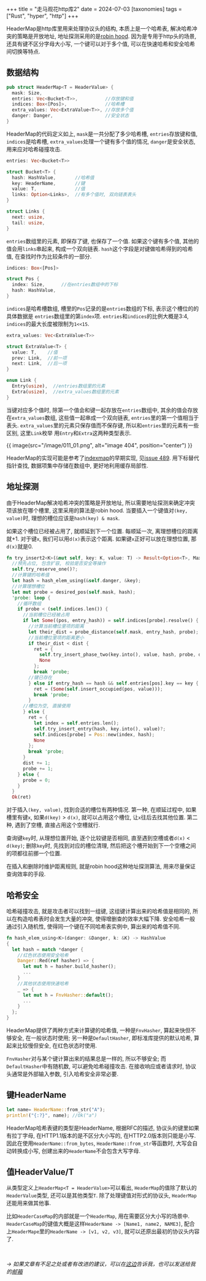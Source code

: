 +++
title = "走马观花http库2"
date = 2024-07-03
[taxonomies]
tags = ["Rust", "hyper",  "http"]
+++

HeaderMap是http库里用来处理协议头的结构, 本质上是一个哈希表, 解决哈希冲突的策略是开放地址, 地址探测采用的是[robin hood](https://en.wikipedia.org/wiki/Hash_table#Robin_Hood_hashing). 因为是专用于http头的场景, 还具有键不区分字母大小写, 一个键可以对于多个值, 可以在快速哈希和安全哈希间切换等特点.

<!-- more -->

## 数据结构

```rust
pub struct HeaderMap<T = HeaderValue> {
  mask: Size,
  entries: Vec<Bucket<T>>,          //存放键和值
  indices: Box<[Pos]>,              //哈希槽
  extra_values: Vec<ExtraValue<T>>, //存放多个值
  danger: Danger,                   //安全状态
}
```

HeaderMap的代码定义如上, `mask`是一共分配了多少哈希槽, `entries`存放键和值, `indices`是哈希槽, `extra_values`处理一个键有多个值的情况, `danger`是安全状态, 用来应对哈希碰撞攻击.

```rust
entries: Vec<Bucket<T>>

struct Bucket<T> {
  hash: HashValue,       //哈希值
  key: HeaderName,       //键
  value: T,              //值
  links: Option<Links>,  //有多个值时, 双向链表表头
}

struct Links {
  next: usize,
  tail: usize,
}
```

`entries`数组里的元素, 即保存了键, 也保存了一个值. 如果这个键有多个值, 其他的值会用`links`串起来, 构成一个双向链表. `hash`这个字段是对键做哈希得到的哈希值, 在查找时作为比较条件的一部分.


```rust
indices: Box<[Pos]> 

struct Pos {
  index: Size,      //在entries数组中的下标
  hash: HashValue,
}
```

`indices`是哈希槽数组, 槽里的`Pos`记录的是`entries`数组的下标, 表示这个槽位的的具体数据是 `entries`数组里的第`index`项. `entries`和`indices`的比例大概是3:4, `indices`的最大长度被限制为`1<<15`.

```rust
extra_values: Vec<ExtraValue<T>>

struct ExtraValue<T> {
  value: T,    //值
  prev: Link,  //前一项
  next: Link,  //后一项
}

enum Link {
  Entry(usize),  //entries数组里的元素
  Extra(usize),  //extra_values数组里的元素
}
```

当键对应多个值时, 除第一个值会和键一起存放在`entries`数组中, 其余的值会存放在`extra_values`数组, 这些值一起串成一个双向链表, `entries`里的第一个值相当于表头. `extra_values`里的元素只保存值而不保存键, 所以和`entries`里的元素有一些区别, 这里`Link`枚举 用`Entry`和`Extra`这两种类型表示.

{{ image(src="/image/011_01.png", alt="image 404", position="center") }}

HeaderMap的实现可能是参考了[indexmap](https://github.com/indexmap-rs/indexmap)的早期实现, 见[issue 489](https://github.com/hyperium/http/issues/489). 用下标替代指针查找, 数据项集中存储在数组中, 更好地利用缓存局部性.

## 地址探测

由于HeaderMap解决哈希冲突的策略是开放地址, 所以需要地址探测来确定冲突项该放在哪个槽里, 这里采用的算法是robin hood. 当要插入一个键值对`(key, value)`时, 理想的槽位应该是`hash(key) & mask`. 

如果这个槽位已经被占用了, 就顺延到下一个位置. 每顺延一次, 离理想槽位的距离就+1. 对于键`x`, 我们可以用`d(x)`表示这个距离. 如果键`x`正好可以放在理想位置, 那`d(x)`就是0. 

```rust
fn try_insert2<K>(&mut self, key: K, value: T) -> Result<Option<T>, MaxSizeReached> {
  //预先占位, 包含扩容, 校验是否安全等操作
  self.try_reserve_one()?;
  //计算键的哈希值
  let hash = hash_elem_using(&self.danger, &key);
  //计算理想槽位
  let mut probe = desired_pos(self.mask, hash);
  'probe: loop {
    //循环数组
    if probe < (self.indices.len()) {
      //当前槽位已经被占用
      if let Some((pos, entry_hash)) = self.indices[probe].resolve() {
        //计算当前槽位里项的距离
        let their_dist = probe_distance(self.mask, entry_hash, probe);
        //当前槽位里项的距离更小
        if their_dist < dist {
          ret = {
            self.try_insert_phase_two(key.into(), value, hash, probe, danger)?;
            None
          };
          break 'probe;
        //键已存在
        } else if entry_hash == hash && self.entries[pos].key == key {
          ret = (Some(self.insert_occupied(pos, value)));
          break 'probe;
        }
      //槽位为空, 直接使用
      } else {
        ret = {
          let index = self.entries.len();
          self.try_insert_entry(hash, key.into(), value)?;
          self.indices[probe] = Pos::new(index, hash);
          None
        };
        break 'probe;
      }
      dist += 1;
      probe += 1;
    } else {
      probe = 0;
    }
  }
  Ok(ret)
``` 

对于插入`(key, value)`, 找到合适的槽位有两种情况. 第一种, 在顺延过程中, 如果槽里有键`x`, 如果`d(key)` > `d(x)`, 就可以占用这个槽位, 让`x`往后去找其他位置. 第二种, 遇到了空槽, 直接占用这个空槽就行.

查询键`key`时, 从理想位置开始, 逐个比较键是否相同, 直至遇到空槽或者`d(x)` < `d(key)`; 删除`key`时, 先找到对应的槽位清理, 然后把这个槽开始到下一个空槽之间的项都往前挪一个位置.  

在插入和删除时维护距离规则, 就是robin hood这种地址探测算法, 用来尽量保证查询效率的手段.

## 哈希安全

哈希碰撞攻击, 就是攻击者可以找到一组键, 这组键计算出来的哈希值是相同的, 所以在构造哈希表时会发生大量的冲突, 使得增删查的效率大幅下降. 安全哈希一般通过引入随机性, 使得同一个键在不同哈希表实例中, 算出来的哈希值不同.

```rust
fn hash_elem_using<K>(danger: &Danger, k: &K) -> HashValue
{
  let hash = match *danger {
    //红色状态使用安全哈希
    Danger::Red(ref hasher) => {
      let mut h = hasher.build_hasher();
      ...
    }
    //其他状态使用快速哈希
    _ => {
      let mut h = FnvHasher::default();
      ...
    }
  };
}
```

HeaderMap提供了两种方式来计算键的哈希值, 一种是`FnvHasher`, 算起来快但不够安全, 在一般状态时使用; 另一种是`DefaultHasher`, 即标准库提供的默认哈希, 算起来比较慢但安全, 在红色状态时使用.

`FnvHasher`对与某个键计算出来的结果总是一样的, 所以不够安全; 而`DefaultHasher`中有随机数, 可以避免哈希碰撞攻击. 在接收响应或者请求时, 协议头通常是外部输入参数, 引入哈希安全非常必要.

## 键HeaderName

```rust
let name= HeaderName::from_str("A"); 
println!("{:?}", name); //Ok("a") 
```

HeaderMap哈希表键的类型是HeaderName, 根据RFC的描述, 协议头的键里如果有拉丁字母, 在HTTP1.1版本的是不区分大小写的, 在HTTP2.0版本则只能是小写. 因此在使用`HeaderName::from_bytes`, `HeaderName::from_str`等函数时, 大写会自动转换成小写, 创建出来的`HeaderName`不会包含大写字母.

## 值HeaderValue/T

从类型定义上`HeaderMap<T = HeaderValue>`可以看出, `HeaderMap`的值除了默认的`HeaderValue`类型, 还可以是其他类型`T`. 除了处理键值对形式的协议头, `HeaderMap`还能用来做其他事.

比如`HeaderCaseMap`的内部就是一个`HeaderMap`, 用在需要区分大小写的场景中. `HeaderCaseMap`的键值大概是这样`HeaderName -> [Name1, name2, NAME3]`, 配合上`HeaderMape`里的`HeaderName -> [v1, v2, v3]`, 就可以还原出最初的协议头内容了.

</br>

*-> 如果文章有不足之处或者有改进的建议，可以在[这边](https://github.com/dlzht/dlzht.github.io/discussions/11)告诉我，也可以发送给我的[邮箱](mailto:dlzht@protonmail.com)*